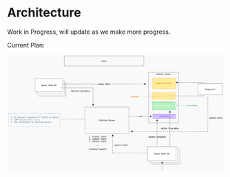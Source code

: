# Architecture

Work in Progress, will update as we make more progress.


Current Plan:

![architecture](./images/architecture.png)

